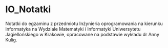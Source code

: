 # IO_Notatki
Notatki do egzaminu z przedmiotu Inżynieria oprogramowania na kierunku Informatyka na Wydziale Matematyki i Informatyki Uniwersytetu Jagiellońskiego w Krakowie,
opracowane na podstawie wykładu dr Anny Kulig.
